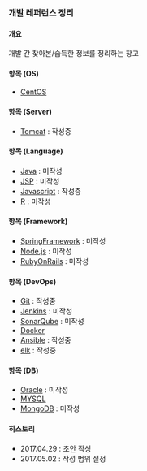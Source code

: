 ### 개발 레퍼런스 정리

#### 개요
개발 간 찾아본/습득한 정보를 정리하는 창고

#### 항목 (OS)
- [CentOS](https://github.com/juneyoung/DEV-INFOS/blob/master/CentOS/README.md) 

#### 항목 (Server)
- [Tomcat](https://github.com/juneyoung/DEV-INFOS/blob/master/Tomcat/README.md) : 작성중

#### 항목 (Language)
- [Java]() : 미작성
- [JSP]() : 미작성
- [Javascript](https://github.com/juneyoung/DEV-INFOS/tree/master/Javascript) : 작성중
- [R]() : 미작성

#### 항목 (Framework)
- [SpringFramework]() : 미작성
- [Node.js]() : 미작성
- [RubyOnRails]() : 미작성

#### 항목 (DevOps)
- [Git](https://github.com/juneyoung/DEV-INFOS/blob/master/Git/README.md) : 작성중
- [Jenkins]() : 미작성
- [SonarQube]() : 미작성
- [Docker](https://github.com/juneyoung/DEV-INFOS/blob/master/Docker/README.md)
- [Ansible](https://github.com/juneyoung/DEV-INFOS/blob/master/Ansible/README.md) : 작성중
- [elk](https://github.com/juneyoung/DEV-INFOS/blob/master/elk/README.md) : 작성중

#### 항목 (DB)
- [Oracle]() : 미작성
- [MYSQL](https://github.com/juneyoung/DEV-INFOS/blob/master/MYSQL/README.md)
- [MongoDB]() : 미작성

#### 히스토리
- 2017.04.29 : 초안 작성
- 2017.05.02 : 작성 범위 설정
